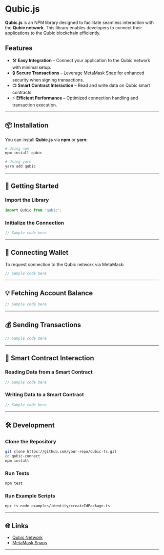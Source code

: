 # Qubic.js

**Qubic.js** is an NPM library designed to facilitate seamless interaction with the **Qubic network**. This library enables developers to connect their applications to the Qubic blockchain efficiently.

## Features

- 🛠 **Easy Integration** – Connect your application to the Qubic network with minimal setup.
- 🔒 **Secure Transactions** – Leverage MetaMask Snap for enhanced security when signing transactions.
- 📺 **Smart Contract Interaction** – Read and write data on Qubic smart contracts.
- ⚡ **Efficient Performance** – Optimized connection handling and transaction execution.

---

## 📦 Installation

You can install **Qubic.js** via **npm** or **yarn**:

```sh
# Using npm
npm install qubic

# Using yarn
yarn add qubic
```

---

## 🚀 Getting Started

### Import the Library

```javascript
import Qubic from 'qubic';
```

### Initialize the Connection

```javascript
// Sample code here
```

---

## 🔑 Connecting Wallet

To request connection to the Qubic network via MetaMask:

```javascript
// Sample code here
```

---

## 💡 Fetching Account Balance

```javascript
// Sample code here
```

---

## 💰 Sending Transactions

```javascript
// Sample code here
```

---

## 💜 Smart Contract Interaction

### Reading Data from a Smart Contract

```javascript
// Sample code here
```

### Writing Data to a Smart Contract

```javascript
// Sample code here
```

---

## 🛠 Development

### Clone the Repository

```sh
git clone https://github.com/your-repo/qubic-ts.git
cd qubic-connect
npm install
```

### Run Tests

```sh
npm test
```

### Run Example Scripts

```sh
npx ts-node examples/identity/createIdPackage.ts
```

---

## 🌐 Links

- [Qubic Network](https://qubic.org/)
- [MetaMask Snaps](https://metamask.io/snaps/)

---
